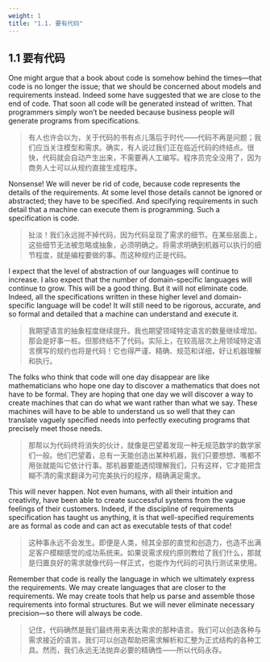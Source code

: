 ```yaml
---
weight: 1
title: "1.1. 要有代码"
---
```


## 1.1 要有代码

One might argue that a book about code is somehow behind the times—that code is no longer the issue; that we should be concerned about models and requirements instead. Indeed some have suggested that we are close to the end of code. That soon all code will be generated instead of written. That programmers simply won’t be needed because business people will generate programs from specifications.

> 有人也许会以为，关于代码的书有点儿落后于时代——代码不再是问题；我们应当关注模型和需求。确实，有人说过我们正在临近代码的终结点。很快，代码就会自动产生出来，不需要再人工编写。程序员完全没用了，因为商务人士可以从规约直接生成程序。

Nonsense! We will never be rid of code, because code represents the details of the requirements. At some level those details cannot be ignored or abstracted; they have to be specified. And specifying requirements in such detail that a machine can execute them is programming. Such a specification is code.

> 扯淡！我们永远抛不掉代码，因为代码呈现了需求的细节。在某些层面上，这些细节无法被忽略或抽象，必须明确之。将需求明确到机器可以执行的细节程度，就是编程要做的事。而这种规约正是代码。

I expect that the level of abstraction of our languages will continue to increase. I also expect that the number of domain-specific languages will continue to grow. This will be a good thing. But it will not eliminate code. Indeed, all the specifications written in these higher level and domain-specific language will be code! It will still need to be rigorous, accurate, and so formal and detailed that a machine can understand and execute it.

> 我期望语言的抽象程度继续提升。我也期望领域特定语言的数量继续增加。那会是好事一桩。但那终结不了代码。实际上，在较高层次上用领域特定语言撰写的规约也将是代码！它也得严谨、精确、规范和详细，好让机器理解和执行。

The folks who think that code will one day disappear are like mathematicians who hope one day to discover a mathematics that does not have to be formal. They are hoping that one day we will discover a way to create machines that can do what we want rather than what we say. These machines will have to be able to understand us so well that they can translate vaguely specified needs into perfectly executing programs that precisely meet those needs.

> 那帮以为代码终将消失的伙计，就像是巴望着发现一种无规范数学的数学家们一般。他们巴望着，总有一天能创造出某种机器，我们只要想想、嘴都不用张就能叫它依计行事。那机器要能透彻理解我们，只有这样，它才能把含糊不清的需求翻译为可完美执行的程序，精确满足需求。

This will never happen. Not even humans, with all their intuition and creativity, have been able to create successful systems from the vague feelings of their customers. Indeed, if the discipline of requirements specification has taught us anything, it is that well-specified requirements are as formal as code and can act as executable tests of that code!

> 这种事永远不会发生。即便是人类，倾其全部的直觉和创造力，也造不出满足客户模糊感觉的成功系统来。如果说需求规约原则教给了我们什么，那就是归置良好的需求就像代码一样正式，也能作为代码的可执行测试来使用。

Remember that code is really the language in which we ultimately express the requirements. We may create languages that are closer to the requirements. We may create tools that help us parse and assemble those requirements into formal structures. But we will never eliminate necessary precision—so there will always be code.

> 记住，代码确然是我们最终用来表达需求的那种语言。我们可以创造各种与需求接近的语言。我们可以创造帮助把需求解析和汇整为正式结构的各种工具。然而，我们永远无法抛弃必要的精确性——所以代码永存。